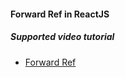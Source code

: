 #### Forward Ref in ReactJS

##### Supported video tutorial
 - [Forward Ref](https://www.youtube.com/watch?v=RLWniwmfdq4&list=PLC3y8-rFHvwgg3vaYJgHGnModB54rxOk3&index=31&t=0s)